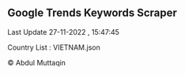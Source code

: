 

## Google Trends Keywords Scraper 
 
Last Update 27-11-2022 , 15:47:45

Country List :
VIETNAM.json



© Abdul Muttaqin 
